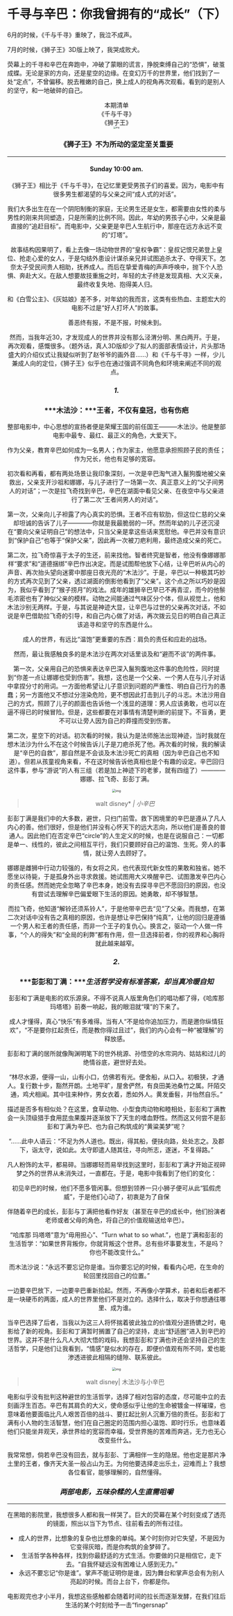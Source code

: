 # 千寻与辛巴：你我曾拥有的“成长”（下）

6月的时候，《千与千寻》重映了，我泣不成声。

7月的时候，《狮子王》3D版上映了，我哭成败犬。

荧幕上的千寻和辛巴在奔跑中，冲破了蒙眼的谎言，挣脱束缚自己的“恐惧”，破茧成蝶。无论是家的方向，还是星空的边缘。在变幻万千的世界里，他们找到了一处“定点”，不曾偏移。脱去稚嫩的自己，换上成人的视角再次观看。看到的是别人的坚守，和一地破碎的自己。



<center>本期清单

<center>《千与千寻》

<center>《狮子王》







<center><img src="_images/640-20200206234324703.jpeg" alt="img" style="zoom:33%;" />





### **《狮子王》不为所动的坚定至关重要**

------

#### Sunday 10:00 am.

《狮子王》相比于《千与千寻》，在记忆里更受男孩子们的喜爱。因为，电影中有很多男生都渴望的与父亲之间“成人式的对话”。

我们大多出生在在一个阴阳制衡的家庭，无论男生还是女生，都需要由女性的柔与男性的刚来共同塑造，只是所需的比例不同。因此，年幼的男孩子心中，父亲是最直接的“追赶目标”。而电影中，父亲更是辛巴人生航行中，那座在远方永远不变的“灯塔”。

故事结构因果明了，看上去像一场动物世界的“皇权争霸”：皇叔记恨兄弟登上皇位、抢走心爱的女人，于是勾结外患设计谋杀亲兄并试图追杀太子、夺得天下。怎奈太子受民间贵人相助，抚养成人。而后在挚爱青梅的声声呼唤中，抛下个人恐惧、奔赴大义。在敌人想要故技重施之时，年轻的太子终是发现真相、大义灭亲，最终收复失地、抱得美人归。

和《白雪公主》、《灰姑娘》差不多，对年幼的我而言，这类有些热血、主题宏大的电影不过是“好人打坏人”的故事。

善恶终有报，不是不报，时候未到。



然而，当我年近30，才发现成人的世界并没有那么泾渭分明、黑白两开。于是，再次观看，感慨很多。（题外话，真人3D版却少了拟人的面部表情设计，片头那场盛大的介绍仪式让我疑似听到了赵爷爷的画外音……）和《千与千寻》一样，少儿兼成人向的定位，《狮子王》似乎也在通过强调不同角色和环境来阐述不同的观点。





### ***1.***

### ***木法沙：*****王者，不仅有皇冠，也有伤疤**





整部电影中，中心思想的宣扬者便是荣耀王国的前任国王———木法沙。他是整部电影中最专、最红、最正义的角色，大爱天下。

作为父亲，教育辛巴如何成为一名男人；作为家主，他愿意承担照顾子民的责任；作为兄长，他也有足够的宽容。

初次看和再看，都有两处场景让我印象深刻，一次是辛巴淘气进入鬣狗腹地被父亲救出，父亲支开沙祖和娜娜，与儿子进行了一场第一次、真正意义上的“父子间男人的对话”；一次是拉飞奇找到辛巴，辛巴在湖面中看见父亲、在夜空中与父亲进行了第二次“王者间男人的对话”。

第一次，父亲向儿子袒露了内心真实的恐惧。王者不应有软肋，但这位仁慈的父亲却坦诚的告诉了儿子————你就是我最脆弱的一环。然而年幼的儿子还沉浸在“要向父亲证明自己”的想法中，只当父亲是拿这些话来宽慰他。辛巴并没有意识到“保护自己”也等于“保护父亲”，因此再一次被刀疤利用，最终造成父亲的死亡。

第二次，拉飞奇惊喜于太子的生还，前来找他。智者终究是智者，他没有像娜娜那样“要求”和“道德捆绑”辛巴作出决定。而是试图帮他放下心结，让辛巴听从内心的声音、再次抬头望向迷雾中那座日夜光亮的“木法沙”。于是，辛巴以一种极其巧妙的方式再次见到了父亲，透过湖面的倒影他看到了“父亲”。这个点之所以巧妙是因为，我似乎看到了“猴子捞月”的戏法。成年的雄狮辛巴早已不再青涩，而今的他鬃毛浓密也有了神似父亲的模样。动物之间能通过气味区分个体，但从视觉上，他和木法沙别无两样。于是，与其说是神迹大显，让辛巴与过世的父亲再次对话，不如说是辛巴借助拉飞奇的引导，和自己内心做了对话，再次拨云见日的明白自己真正该追寻和坚守的东西是什么。

成人的世界，有远比“温饱”更重要的东西：肩负的责任和应赴的战场。

然而，最让我感触良多的是木法沙在两次对话里谈及和“避而不谈”的两件事。

第一次，父亲用自己的恐惧来表达辛巴深入鬣狗腹地这件事的危险性，同时提到“你差一点让娜娜也受到伤害”。我想，这也是一个父亲、一个男人在与儿子对话中拿捏分寸的用词。一方面他希望让儿子意识到问题的严重性、明白自己行为的愚蠢；另一方面他又不想过分渲染危险，更不想因此打击到儿子的斗志。木法沙用自己的方式，照顾了儿子的颜面也告诉他一个浅显的道理：男人应该勇敢，也可以在逼不得已的时候冒险。但是，这些都要在对事情有清楚判断的前提下。不盲勇，更不可以让旁人因为自己的莽撞而受到伤害。

第二次，星空下的对话。初次看的时候，我认为是法师施法出现神迹，当时我就在想木法沙为什么不在这个时候告诉儿子是刀疤杀死了他。再次看的时候，我的解读是“辛巴的自救”，那自然是不会谈及木法沙死亡的真相（因为辛巴自己也不知道）。但若从孩童视角来看，不在这时候告诉他真相也是个有趣的设定。辛巴回归这件事，参与“游说”的人有三组（若是加上神迹下的老爹，就有四组了）————娜娜、拉飞奇、彭彭丁满。



<center><img src="_images/640-20200206234403501.jpeg" alt="img" style="zoom:50%;" />

> walt disney* *| 小辛巴*



彭彭丁满是我们中的大多数，避世，只扫门前雪。救下困境里的辛巴是遵从了凡人内心的善。他们很好，但是他们并没有心怀天下的远大志向，所以他们是善良的普通人。因此他们在否定辛巴“circle”的人生定义的时候，也是在说服自己：一切都是单一、线性的，彼此之间相互平行，我们只要顾好自己的温饱、生死。旁人的事情，就让旁人去顾好了。

娜娜是雌狮中行动力较强的，有女将之风，也代表现代新女性的果敢和独省。她不愿坐以待毙，于是孤身外出寻求救援。她试图用大义唤醒辛巴、试图激发辛巴内心的责任感。然而她完全忽略了辛巴本身，她没有去探寻辛巴不愿回归的原因，也没有尝试去理解辛巴偏爱眼下生活的原因。她勇敢，却不够智慧。

而拉飞奇，他知道“解铃还须系铃人”，于是他带辛巴去“见”了父亲。而我想，在第二次对话中没有告之真相的原因，也许是想让辛巴保持“纯真”，让他的回归是遵循一个男人和王者的责任感，而非一个王子的复仇心。换言之，驱动一个人做一件事，“个人的得失”和“全局的利弊”都有作用，但一旦选择前者，你的视界和心胸将就此越来越窄。





### ***2.***

### ***彭彭和丁满：******生活哲学没有标准答案，却当真冷暖自知***



彭彭和丁满是电影的欢乐源泉。不得不说真人版里角色们的唱功都了得，《哈库那 玛塔塔》前奏一响起，我的眼泪就“噗”的下来了。

成人才懂得，真心“快乐”有多难得。当有人“不是给你追加压力，而是邀你纵情狂欢”，“不是要你扛起责任，而是教你得过且过”，我们的内心会有一种“被理解”的释放感。

彭彭和丁满的居所就像陶渊明笔下的世外桃源、孙悟空的水帘洞内、姑姑和过儿的绝情谷底，避世好去处。



“林尽水源，便得一山，山有小口，仿佛若有光。便舍船，从口入。初极狭，才通人。复行数十步，豁然开朗。土地平旷，屋舍俨然，有良田美池桑竹之属。阡陌交通，鸡犬相闻。其中往来种作，男女衣着，悉如外人。黄发垂髫，并怡然自乐。”



描述是否多有相似处？在这里，食草动物、小型食肉动物和睦相处，彭彭和丁满教会一头顶级猎手食用昆虫果腹并逐渐放下了天生的嗜血野性。然而这又何尝不是彭彭和丁满为辛巴、也为自己构筑成的“黄粱美梦”呢？



“……此中人语云：“不足为外人道也。既出，得其船，便扶向路，处处志之。及郡下，诣太守，说如此。太守即遣人随其往，寻向所志，遂迷，不复得路。”



凡人粉饰的太平，都易碎。当娜娜轻而易举找到这里时，彭彭和丁满才开始正视碎梦之外的世界从未消失过，一直都在。于是，电影中我看到了他们的变化：

初见辛巴的时候，他们不愿多管闲事。但想到领养一只小狮子便可从此“狐假虎威”，于是他们心动了，初衷是为了自保

伴随着辛巴的成长，彭彭与丁满把他看作好友（甚至在辛巴的成长中，他们扮演者老师或者父母的角色，将自己的价值观输送给辛巴）。

“哈库那 玛塔塔”意为“毋用担心”、“Turn what to so what.”，也是丁满和彭彭的生活哲学：“如果世界背叛你，你就背叛这个世界。总有些坏事要发生，不是吗？你也不能改变什么。”

而木法沙说：“永远不要忘记你是谁。当你要忘记的时候，看看内心吧，在生命的轮回里找回自己的位置。”

一边要辛巴放下，一边要辛巴重新拾起。然而，不再像小学算术，前者和后者都不是一块硬币的两面，成人的世界里他们不是对立的。选择什么，取决于你想通往哪里、成为谁。

当辛巴选择了后者，当我以为这三人将怀揣着彼此独立的价值观分道扬镳之时，电影给了新的视角。彭彭和丁满暂时搁置了自己的坚持，走出“舒适圈”进入到辛巴的世界。这并不是什么凡人大彻大悟的戏码，我想彭彭和丁满也许还会坚持自己的生活哲学，只是他们让我看到，“情感”是似水的存在，即便价值观有所不同，爱也能渗透进彼此相隔的缝隙、联系彼此。



<center><img src="_images/640-20200206234434453.jpeg" alt="img" style="zoom:50%;" />

> walt disney| 木法沙与小辛巴



电影似乎没有批判这种避世的生活哲学，选择了相对包容的态度，尽可能中立的去刻画浮生百态。辛巴有其肩负的大义，使命感似乎让他的生命被镀金一样璀璨，也意味着他要面临比凡人艰苦百倍的战斗、要扛起比别人沉重万倍的责任。彭彭和丁满有小人物的生活智慧，他们在自己圈定的范围内担心温饱、即时行乐，也意味着他们只能坐井观天，承世界给的宽容而幸福，受世界施的苦难而奔逃，无力也无心改变些什么。

我常常想，倘若辛巴没有回去，就与彭彭、丁满相伴一生的隐居。他也定是那片净土里的王者，像齐天大圣一般占山为王。为何他要选择走出乐土，迎难而上？我想各位看官，能够理解的，自然懂得。







### ***两部电影，五味杂糅的人生直需咀嚼***

------



在黑暗的影院里，我想很多人都和我一样哭了。巨大的荧幕在某个时刻变成了透亮的镜面，照出以当下为节点、往前看去的所有过往。

- 成人的世界，比想象的复杂也比想象的单纯。某个时刻你对它失望，不是因为它变得灰暗，而是你构筑的金梦碎了。
- 生活哲学各种各样，找到你最舒适的方式生活。你要做的只是相信它，走下去。“自我怀疑远没有困难让人感到无力。”
- 永远不要忘记“你是谁”。掌声不能证明你是谁，因为舞台和掌声总会有为别人亮起的时候。而台上台下，你都是你。



电影观完也才小半月，我想这些感触都会随着时间的拉长而逐渐发酵，在我们往后生活的某个时刻给予一击“fingersnap”









